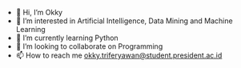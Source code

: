 - 👋 Hi, I’m Okky
- 👀 I’m interested in Artificial Intelligence, Data Mining and Machine Learning
- 🌱 I’m currently learning Python
- 💞️ I’m looking to collaborate on Programming
- 📫 How to reach me okky.triferyawan@student.president.ac.id

<!---
okky-chan/okky-chan is a ✨ special ✨ repository because its `README.md` (this file) appears on your GitHub profile.
You can click the Preview link to take a look at your changes.
--->
